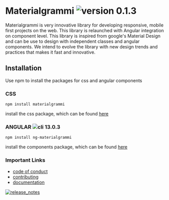 # Materialgrammi ![version 0.1.3](https://img.shields.io/badge/version-0.1.3-orange)
Materialgrammi is very innovative library for developing responsive, mobile first projects on the web. This library is relaunched with Angular integration on component level. This library is inspired from google's Material Design and can be use to design with independent classes and angular components. We intend to evolve the library with new design trends and practices that makes it fast and innovative.

## Installation
Use npm to install the packages for css and angular components

### CSS
```bash:js
npm install materialgrammi
```
install the css package, which can be found [here](https://www.npmjs.com/package/materialgrammi)

### ANGULAR ![cli 13.0.3](https://img.shields.io/badge/cli-13.0.3-blue)
```bash:js
npm install ng-materialgrammi
```
install the components package, which can be found [here](https://www.npmjs.com/package/ng-materialgrammi)

### Important Links
- [code of conduct](https://github.com/ashbeelghouri/materialgrammi/blob/master/code_of_conduct.md)
- [contributing](https://github.com/ashbeelghouri/materialgrammi/blob/master/contributing.rst)
- [documentation](https://www.materialgrammi.com)

[![release_notes](https://img.shields.io/badge/see-release&nbsp;notes-blue)](https://github.com/ashbeelghouri/materialgrammi/blob/master/release-notes.md)

